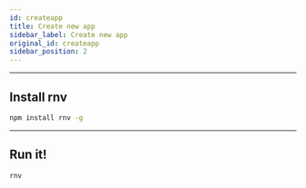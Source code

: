 ```yaml
---
id: createapp
title: Create new app
sidebar_label: Create new app
original_id: createapp
sidebar_position: 2
---
```


<!-- <img className="header-image" src="https://renative.org/img/ic_quickstart.png" width="50" height="50" /> -->

---
## Install rnv

```bash
npm install rnv -g
```

---
## Run it!

```bash
rnv
```
